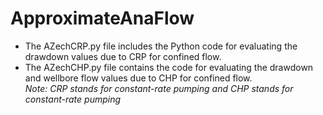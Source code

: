 # ApproximateAnaFlow<br>
- The AZechCRP.py file includes the Python code for evaluating the drawdown values due to CRP for confined flow.
- The AZechCHP.py file contains the code for evaluating the drawdown and wellbore flow values due to CHP for confined flow.<br>
_Note: CRP stands for constant-rate pumping and CHP stands for constant-rate pumping_
